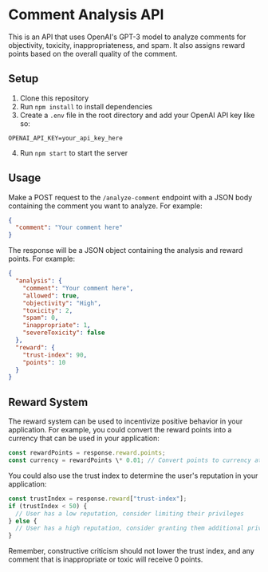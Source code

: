# Comment Analysis API

This is an API that uses OpenAI's GPT-3 model to analyze comments for objectivity, toxicity, inappropriateness, and spam. It also assigns reward points based on the overall quality of the comment.

## Setup

1. Clone this repository
2. Run `npm install` to install dependencies
3. Create a `.env` file in the root directory and add your OpenAI API key like so:

```
OPENAI_API_KEY=your_api_key_here
```

4. Run `npm start` to start the server

## Usage

Make a POST request to the `/analyze-comment` endpoint with a JSON body containing the comment you want to analyze. For example:

```json
{
  "comment": "Your comment here"
}
```

The response will be a JSON object containing the analysis and reward points. For example:

```json
{
  "analysis": {
    "comment": "Your comment here",
    "allowed": true,
    "objectivity": "High",
    "toxicity": 2,
    "spam": 0,
    "inappropriate": 1,
    "severeToxicity": false
  },
  "reward": {
    "trust-index": 90,
    "points": 10
  }
}
```

## Reward System

The reward system can be used to incentivize positive behavior in your application. For example, you could convert the reward points into a currency that can be used in your application:

```javascript
const rewardPoints = response.reward.points;
const currency = rewardPoints \* 0.01; // Convert points to currency at a rate of 1 point = 0.01 currency
```

You could also use the trust index to determine the user's reputation in your application:

```javascript
const trustIndex = response.reward["trust-index"];
if (trustIndex < 50) {
  // User has a low reputation, consider limiting their privileges
} else {
  // User has a high reputation, consider granting them additional privileges
}
```

Remember, constructive criticism should not lower the trust index, and any comment that is inappropriate or toxic will receive 0 points.

```

```

